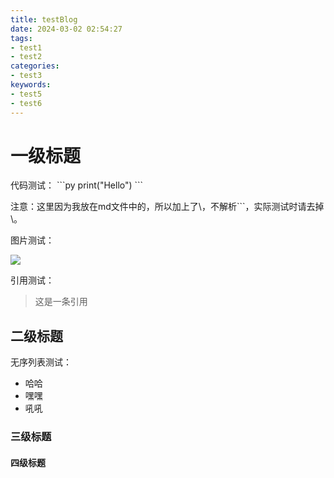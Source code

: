 ```yaml
---
title: testBlog
date: 2024-03-02 02:54:27
tags: 
- test1
- test2
categories:
- test3
keywords:
- test5
- test6
---
```


# 一级标题

代码测试：
\```py
print("Hello")
\```

注意：这里因为我放在md文件中的，所以加上了\，不解析```，实际测试时请去掉\。

图片测试：

![](http://mculover666.cn/blog/20191031/R4mWMXsrRKxu.png?imageslim)

引用测试：

>这是一条引用

## 二级标题

无序列表测试：

- 哈哈
- 嘿嘿
- 吼吼

### 三级标题

#### 四级标题
